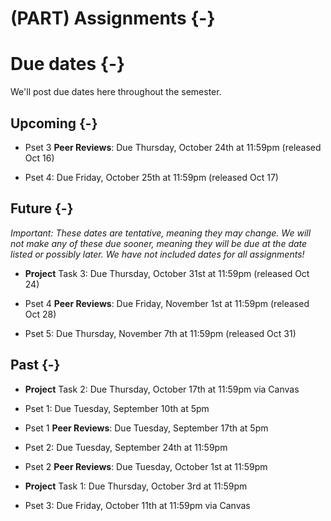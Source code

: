 
# (PART) Assignments {-}

# Due dates {-}

We'll post due dates here throughout the semester. 

## Upcoming {-}

- Pset 3 **Peer Reviews**: Due Thursday, October 24th at 11:59pm (released Oct 16)

- Pset 4: Due Friday, October 25th at 11:59pm (released Oct 17)

## Future {-}

*Important: These dates are tentative, meaning they may change. We will not make any of these due sooner, meaning they will be due at the date listed or possibly later. We have not included dates for all assignments!*

- **Project** Task 3: Due Thursday, October 31st at 11:59pm (released Oct 24)

- Pset 4 **Peer Reviews**: Due Friday, November 1st at 11:59pm (released Oct 28)

- Pset 5: Due Thursday, November 7th at 11:59pm (released Oct 31)

## Past {-}

- **Project** Task 2: Due Thursday, October 17th at 11:59pm via Canvas

- Pset 1: Due Tuesday, September 10th at 5pm 

- Pset 1 **Peer Reviews**: Due Tuesday, September 17th at 5pm 

- Pset 2: Due Tuesday, September 24th at 11:59pm 

- Pset 2 **Peer Reviews**: Due Tuesday, October 1st at 11:59pm 

- **Project** Task 1: Due Thursday, October 3rd at 11:59pm

- Pset 3: Due Friday, October 11th at 11:59pm via Canvas
